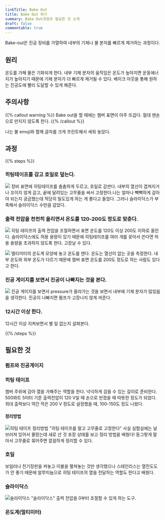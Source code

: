 ```yaml
---
linkTitle: Bake Out
title: Bake Out 하기
summary: Bake Out과정과 필요한 것 소개
draft: false
commentable: true
---
```


Bake-out은 진공 장비를 가열하여 내부의 기체나 물 분자를 빠르게 제거하는 과정이다.

<!--more-->

## 원리

온도를 가해 물은 기화되게 한다. 내부 기체 분자의 움직임은 온도가 높아지면 운동에너지가 높아지기 때문에 기체 분자가 더 빠르게 제거될 수 있다. 베이크 아웃을 통해 원하는 진공도에 빨리 도달할 수 있게 해준다.

## 주의사항

{{% callout warning %}}
Bake out을 할 때에는 챔버 표면이 아주 뜨겁다. 절대 맨손으로 만지지 않도록 한다.
{{% /callout %}}

나는 불 emoji와 함께 글자를 크게 프린트해서 세워 놓았다.

## 과정

{{% steps %}}

### 히팅테이프를 감고 호일로 덮는다.

![](https://assets.tina.io/aab3b88e-75e9-464f-bc3a-5c8bf84731f8/overall.jpg)
장비 표면에 히팅테이프를 촘촘하게 두르고, 호일로 감싼다. 내부의 열선이 겹쳐지거나 꼬이지 않게 감고, 끝에 달려있는 고무줄을 써서 고정한다.나는 얼마나 빽빽하게 감아야 되는지 궁금했는데 적당히 밀도있게 하는 게 좋다고 들었다. 그러나 슬라이닥스가 부족해서 슬라이닥스 수만큼 감았다.


### 출력 전압을 천천히 올리면서 온도를 120-200도 정도로 맞춘다.

![](https://assets.tina.io/aab3b88e-75e9-464f-bc3a-5c8bf84731f8/heating_tape_00.jpg)
히팅 테이프의 출력 전압을 조절하면서 표면 온도를 120도 이상 200도 이하로 올린다. 슬라이닥스에도 허용 용량이 있기 때문에 히팅테이프를 여러 개를 꽂아서 쓴다면 허용 용량을 초과하지 않도록 한다. 고장날 수 있다.

![](https://assets.tina.io/aab3b88e-75e9-464f-bc3a-5c8bf84731f8/thermo.jpg)
멀티미터의 온도계 모양에 놓고 온도를 잰다. 온도는 열선이 없는 곳을 측정한다. 내부 온도와 외부 온도가 다르기 때문에 챔버 표면 온도를 200도 정도로 하는 사람도 있다고 한다.

### 진공 게이지를 보면서 진공이 나빠지는 것을 본다.

![](https://assets.tina.io/aab3b88e-75e9-464f-bc3a-5c8bf84731f8/vacuum.jpg)
진공 게이지를 보면서 pressure가 올라가는 것을 보면서 내부에 기체 분자가 많았음을 생각한다. 진공이 나빠지면 펌프가 고장나지 않게 꺼준다. 

### 12시간 이상 한다.

12시간 이상 지켜보면서 별 일 없는지 살펴본다.

{{% /steps %}}

## 필요한 것

### 펌프와 진공게이지

### 히팅 테이프
챔버 주위에 감아 열을 가해주는 역할을 한다. 넉넉하게 감을 수 있는 길이로 준비한다. 500와트 5미터 기준 출력전압이 120 V일 때 손으로 만졌을 때 따뜻한 정도가 되었다. 최대 출력보다 약간 작은 200 V 정도로 설정했을 때, 100-150도 정도 나왔다.
#### 정리방법
![히팅 테이프 정리방법 "히팅 테이프를 말고 고무줄로 고정한다"](https://assets.tina.io/aab3b88e-75e9-464f-bc3a-5c8bf84731f8/Heating_tape_01.jpg)
사실 실험실에는 널브러져 있어서 몰랐는데 새로 산 것 포장 상태를 보고 정리 방법을 배웠다! 동그랗게 말아서 고무줄로 묶어주면 깔끔하게 정리할 수 있다.

### 호일
보일러나 전기장판을 켜놓고 이불을 펼쳐놓는 것만 생각했으나 스테인리스는 열전도도가 안 좋기 때문에 알루미늄으로 히팅 테이프의 열을 전달하는 역할도 한다고 배웠다.

### 슬라이닥스
![슬라이닥스 "슬라이닥스"](https://assets.tina.io/aab3b88e-75e9-464f-bc3a-5c8bf84731f8/slidacs01.jpg)
출력 전압을 0부터 조절할 수 있게 하는 도구.

### 온도계(멀티미터)

